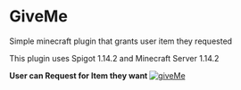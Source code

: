 # GiveMe
Simple minecraft plugin that grants user item they requested

This plugin uses Spigot 1.14.2 and Minecraft Server 1.14.2

<b> User can Request for Item they want </b>
<a href="https://ibb.co/VQF8KNx"><img src="https://i.ibb.co/RBXW5SN/giveMe.png" alt="giveMe" border="0" /></a>
